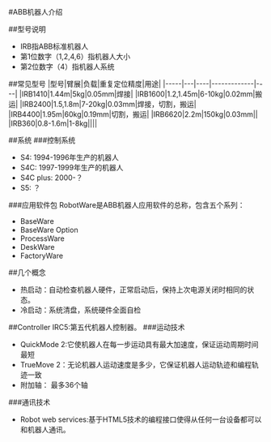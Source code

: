 #ABB机器人介绍

##型号说明
* IRB指ABB标准机器人
* 第1位数字（1,2,4,6）指机器人大小
* 第2位数字（4）指机器人系统

##常见型号
  |型号|臂展|负载|重复定位精度|用途|
  |-----|---|----|-------------|----|
  |IRB1410|1.44m|5kg|0.05mm|焊接|
  |IRB1600|1.2,1.45m|6-10kg|0.02mm|搬运|
  |IRB2400|1.5,1.8m|7-20kg|0.03mm|焊接，切割，搬运|
  |IRB4400|1.95m|60kg|0.19mm|切割，搬运|
  |IRB6620|2.2m|150kg|0.03mm||
  |IRB360|0.8-1.6m|1-8kg||||


##系统
###控制系统
  * S4:			1994-1996年生产的机器人
  * S4C:		1997-1999年生产的机器人
  * S4C plus:	2000-？
  * S5:			？

###应用软件包
RobotWare是ABB机器人应用软件的总称，包含五个系列：
* BaseWare
* BaseWare Option
* ProcessWare
* DeskWare
* FactoryWare



##几个概念
* 热启动：自动检查机器人硬件，正常启动后，保持上次电源关闭时相同的状态。
* 冷启动：系统清盘，系统硬件全面自检


##Controller
IRC5:第五代机器人控制器。
###运动技术
* QuickMode 2:它使机器人在每一步运动具有最大加速度，保证运动周期时间最短
* TrueMove 2：无论机器人运动速度是多少，它保证机器人运动轨迹和编程轨迹一致
* 附加轴：	  最多36个轴

###通讯技术
* Robot web services:基于HTML5技术的编程接口使得从任何一台设备都可以和机器人通讯。


